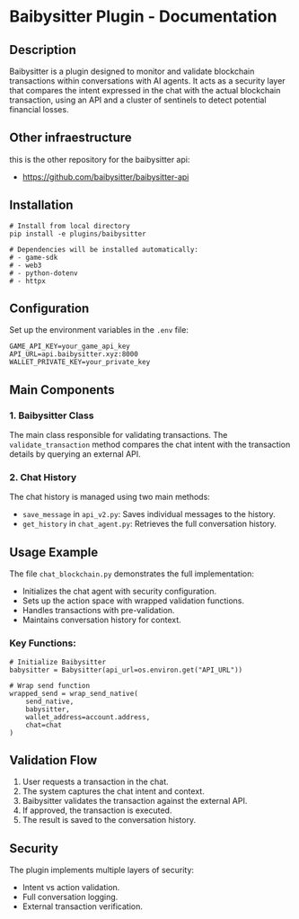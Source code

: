# Baibysitter Plugin - Documentation

## Description

Baibysitter is a plugin designed to monitor and validate blockchain transactions within conversations with AI agents.
It acts as a security layer that compares the intent expressed in the chat with the actual blockchain transaction, using an API and a cluster of sentinels to detect potential financial losses.

## Other infraestructure

this is the other repository for the baibysitter api:

- https://github.com/baibysitter/baibysitter-api

## Installation

```
# Install from local directory
pip install -e plugins/baibysitter

# Dependencies will be installed automatically:
# - game-sdk
# - web3
# - python-dotenv
# - httpx
```

## Configuration

Set up the environment variables in the `.env` file:

```
GAME_API_KEY=your_game_api_key
API_URL=api.baibysitter.xyz:8000
WALLET_PRIVATE_KEY=your_private_key
```

## Main Components

### 1. Baibysitter Class

The main class responsible for validating transactions. The `validate_transaction` method compares the chat intent with the transaction details by querying an external API.

### 2. Chat History

The chat history is managed using two main methods:

- `save_message` in `api_v2.py`: Saves individual messages to the history.
- `get_history` in `chat_agent.py`: Retrieves the full conversation history.

## Usage Example

The file `chat_blockchain.py` demonstrates the full implementation:

- Initializes the chat agent with security configuration.
- Sets up the action space with wrapped validation functions.
- Handles transactions with pre-validation.
- Maintains conversation history for context.

### Key Functions:

```
# Initialize Baibysitter
babysitter = Babysitter(api_url=os.environ.get("API_URL"))

# Wrap send function
wrapped_send = wrap_send_native(
    send_native,
    babysitter,
    wallet_address=account.address,
    chat=chat
)
```

## Validation Flow

1. User requests a transaction in the chat.
2. The system captures the chat intent and context.
3. Baibysitter validates the transaction against the external API.
4. If approved, the transaction is executed.
5. The result is saved to the conversation history.

## Security

The plugin implements multiple layers of security:

- Intent vs action validation.
- Full conversation logging.
- External transaction verification.